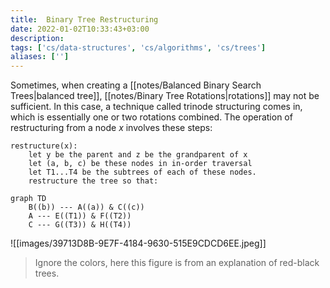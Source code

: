 ```yaml
---
title:  Binary Tree Restructuring
date: 2022-01-02T10:33:43+03:00
description: 
tags: ['cs/data-structures', 'cs/algorithms', 'cs/trees']
aliases: ['']
---
```

Sometimes, when creating a [[notes/Balanced Binary Search Trees|balanced tree]], [[notes/Binary Tree Rotations|rotations]] may not be sufficient. In this case, a technique called trinode structuring comes in, which is essentially one or two rotations combined. The operation of restructuring from a node $x$ involves these steps:

```
restructure(x):
	let y be the parent and z be the grandparent of x
	let (a, b, c) be these nodes in in-order traversal
	let T1...T4 be the subtrees of each of these nodes.
	restructure the tree so that:
```

```mermaid
graph TD
	B((b)) --- A((a)) & C((c))
	A --- E((T1)) & F((T2))
	C --- G((T3)) & H((T4))
```


![[images/39713D8B-9E7F-4184-9630-515E9CDCD6EE.jpeg]]

> Ignore the colors, here this figure is from an explanation of red-black trees.